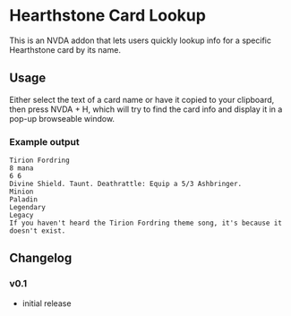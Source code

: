 # Hearthstone Card Lookup

This is an NVDA addon that lets users quickly lookup info for a specific Hearthstone card by its name.

## Usage

Either select the text of a card name or have it copied to your clipboard, then press NVDA + H, which will try to find the card info and display it in a pop-up browseable window.

### Example output

```
Tirion Fordring
8 mana
6 6
Divine Shield. Taunt. Deathrattle: Equip a 5/3 Ashbringer.
Minion
Paladin
Legendary
Legacy
If you haven't heard the Tirion Fordring theme song, it's because it doesn't exist.
``` 	

## Changelog

### v0.1

- initial release